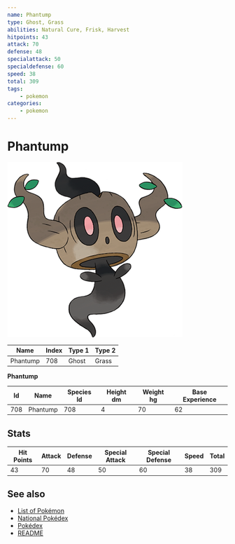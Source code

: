 ```yaml
---
name: Phantump
type: Ghost, Grass
abilities: Natural Cure, Frisk, Harvest
hitpoints: 43
attack: 70
defense: 48
specialattack: 50
specialdefense: 60
speed: 38
total: 309
tags:
    - pokemon
categories:
    - pokemon
---
```


# Phantump


![Phantump](images/708.png)

| **Name** | **Index** | **Type 1** | **Type 2** |
|----|----|----|----|
| Phantump | 708 | Ghost | Grass  |

**Phantump** 




| **Id** | **Name** | **Species Id** | **Height dm** | **Weight hg** | **Base Experience** |
|--------|----------|----------------|------------|------------|---------------------|
| 708 | Phantump | 708 | 4 | 70 | 62 |



## Stats

| **Hit Points** | **Attack** | **Defense** | **Special Attack** | **Special Defense** | **Speed** | **Total** |
|----------------|------------|-------------|--------------------|---------------------|-----------|-----------|
| 43 | 70 | 48 | 50 | 60 | 38 | 309 |

## See also

- [List of Pokémon](../pokemon.md)
- [National Pokédex](../national_pokedex.md)
- [Pokédex](../pokedex.md)
- [README](../README.md)
